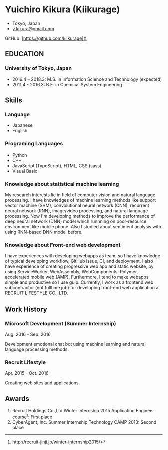 # Yuichiro Kikura (Kiikurage)

- Tokyo, Japan
- y.kikura@gmail.com

GitHub: [https://github.com/kiikurage]()

## EDUCATION

### University of Tokyo, Japan

- 2016.4 – 2018.3: M.S. in Information Science and Technology (expected)
- 2011.4 - 2016.3: B.E. in Chemical System Engineering

## Skills

### Language

- Japanese
- English

### Programing Languages

-	Python
-	C++
-	JavaScript (TypeScript), HTML, CSS (sass)
-	Visual Basic

### Knowledge about statistical machine learning

My research interests lie in field of computer vision and natural language processing. I have knowledges of machine learning methods like support vector machine (SVM), convolutional neural network (CNN), recurrent neural network (RNN), image/video processing, and natural language processing. Now I'm developing methods to improve the performance of deep neural network (DNN) model which runnning on poor-resource environment like mobile phone. Also I studied about sentiment analysis with using RNN-based DNN model before.

### Knowledge about Front-end web development

I have experiences with developing webapps as team, so I have knowledge of typical developing workflow, GitHub issue, CI, and deployment. I also have experience of creating progressive web app and static website, by using ServiceWorker, WebAssembly, WebComponents, Polymer, accelerated mobile web (AMP). Furthermore, I tend to make webapps simple and productive so I use gulp. Currently, I work as a frontend web subcontractor (not fulltime job) for developing front-end web application at RECRUIT LIFESTYLE CO., LTD.

## Work History

### Microsoft Development (Summer Internship)

Aug. 2016 - Sep. 2016	

Development emotional chat bot using machine learning and natural language processing methods.

### Recruit Lifestyle

Apr. 2015 - Oct. 2016

Creating web sites and applications.


## Awards

1.	Recruit Holdings Co.,Ltd Winter Internship 2015 Application Engineer course[^1]: First place
2.	CyberAgent, Inc. Summer Internship Technology CAMP 2013: Second place

[^1]: http://recruit-jinji.jp/winter-internship2015/
